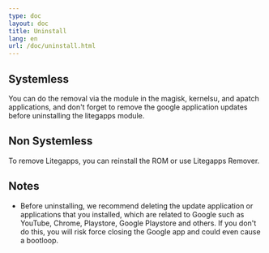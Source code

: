 ```yaml
---
type: doc
layout: doc
title: Uninstall
lang: en
url: /doc/uninstall.html
---
```


## Systemless

You can do the removal via the module in the magisk, kernelsu, and apatch applications, and don't forget to remove the google application updates before uninstalling the litegapps module.

## Non Systemless
To remove Litegapps, you can reinstall the ROM or use Litegapps Remover.

## Notes

- Before uninstalling, we recommend deleting the update application or applications that you installed, which are related to Google such as YouTube, Chrome, Playstore, Google Playstore and others.  If you don't do this, you will risk force closing the Google app and could even cause a bootloop.


